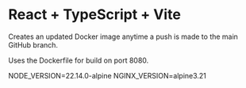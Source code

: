 # React + TypeScript +  Vite

Creates an updated Docker image anytime a push is made to the main GitHub branch.

Uses the Dockerfile for build on port 8080.

NODE_VERSION=22.14.0-alpine
NGINX_VERSION=alpine3.21
